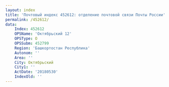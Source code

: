 ```yaml
---
layout: index
title: 'Почтовый индекс 452612: отделение почтовой связи Почты России'
permalink: /452612/
data:
    Index: 452612
    OPSName: 'Октябрьский 12'
    OPSType: О
    OPSSubm: 452799
    Region: 'Башкортостан Республика'
    Autonom: ''
    Area: ''
    City: Октябрьский
    City1: ''
    ActDate: '20180530'
    IndexOld: ''
---
```

